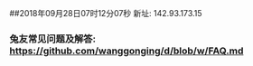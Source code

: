 ##2018年09月28日07时12分07秒 新址: 142.93.173.15
### 兔友常见问题及解答: https://github.com/wanggonging/d/blob/w/FAQ.md
